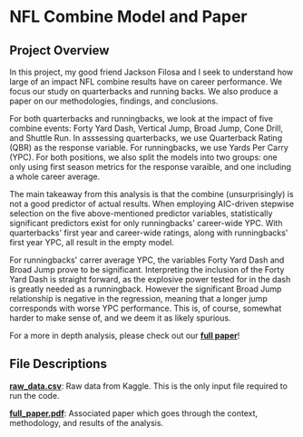 # NFL Combine Model and Paper
## Project Overview
In this project, my good friend Jackson Filosa and I seek to understand how large of an impact NFL combine results have on career performance.  We focus our study on quarterbacks and running backs.  We also produce a paper on our methodologies, findings, and conclusions.

For both quarterbacks and runningbacks, we look at the impact of five combine events: Forty Yard Dash, Vertical Jump, Broad Jump, Cone Drill, and Shuttle Run.  In asssessing quarterbacks, we use Quarterback Rating (QBR) as the response variable.  For runningbacks, we use Yards Per Carry (YPC).  For both positions, we also split the models into two groups: one only using first season metrics for the response varaible, and one including a whole career average. 

The main takeaway from this analysis is that the combine (unsurprisingly) is not a good predictor of actual results.  When employing AIC-driven stepwise selection on the five above-mentioned predictor variables, statistically significant predictors exist for only runningbacks' career-wide YPC.  With quarterbacks' first year and career-wide ratings, along with runningbacks' first year YPC, all result in the empty model.

For runningbacks' carrer average YPC, the variables Forty Yard Dash and Broad Jump prove to be significant.  Interpreting the inclusion of the Forty Yard Dash is straight forward, as the explosive power tested for in the dash is greatly needed as a runningback.  However the significant Broad Jump relationship is negative in the regression, meaning that a longer jump corresponds with worse YPC performance.  This is, of course, somewhat harder to make sense of, and we deem it as likely spurious.  

For a more in depth analysis, please check out our [**full paper**](full_paper.pdf)!

## File Descriptions
[**raw_data.csv**](raw_data.csv): Raw data from Kaggle.  This is the only input file required to run the code.

[**full_paper.pdf**](full_paper.pdf): Associated paper which goes through the context, methodology, and results of the analysis.  
